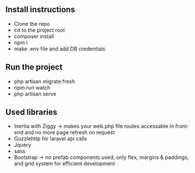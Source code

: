 ## Install instructions
- Clone the repo
- cd to the project root
- composer install
- npm i
- make .env file and add DB credentials

## Run the project
- php artisan migrate:fresh
- npm run watch
- php artisan serve

## Used libraries
- Inertia with Ziggy -> makes your web.php file routes accessable in front-end and no more page refresh on request
- Guzzlehttp for laravel api calls
- Jquery
- sass
- Bootstrap -> no prefab components used, only flex, margins & paddings, and grid system for efficient development
